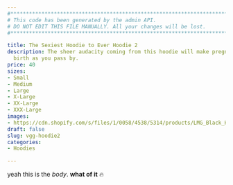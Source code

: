 ```yaml
---
#*****************************************************************************
# This code has been generated by the admin API.
# DO NOT EDIT THIS FILE MANUALLY. All your changes will be lost.
#****************************************************************************/

title: The Sexiest Hoodie to Ever Hoodie 2
description: The sheer audacity coming from this hoodie will make pregnant women give
  birth as you pass by.
price: 40
sizes:
- Small
- Medium
- Large
- X-Large
- XX-Large
- XXX-Large
images:
- https://cdn.shopify.com/s/files/1/0058/4538/5314/products/LMG_Black_Hoodie-1_1200x1800.jpg?v=1570413486
draft: false
slug: vgg-hoodie2
categories:
- Hoodies

---
```


yeah this is the *body*. **what of it** 🔥